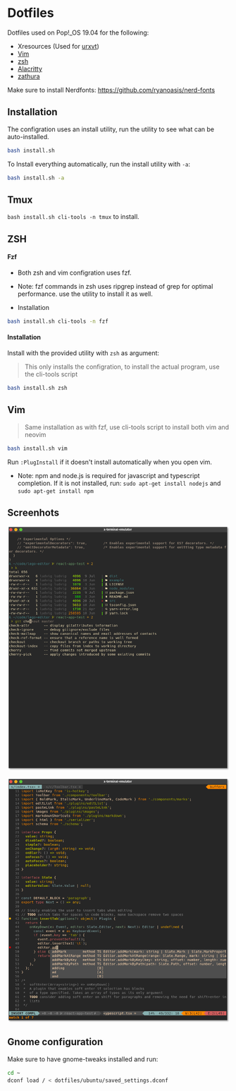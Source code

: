 # Dotfiles
Dotfiles used on Pop!_OS 19.04 for the following:
- Xresources (Used for [urxvt](https://wiki.archlinux.org/index.php/Rxvt-unicode))
- [Vim](http://vim.org)
- [zsh](http://zsh.sourceforge.net)
- [Alacritty](https://github.com/jwilm/alacritty)
- [zathura](https://git.pwmt.org/pwmt/zathura)


Make sure to install Nerdfonts: https://github.com/ryanoasis/nerd-fonts

## Installation
The configration uses an install utility, run the utility to see what can be auto-installed.
```sh
bash install.sh
```
To Install everything automatically, run the install utility with `-a`:
```sh
bash install.sh -a
```

## Tmux
`bash install.sh cli-tools -n tmux` to install.


## ZSH

#### Fzf

- Both zsh and vim configration uses fzf.
- Note: fzf commands in zsh uses ripgrep instead of grep for optimal performance.
  use the utility to install it as well.

- Installation
```sh
bash install.sh cli-tools -n fzf
```

#### Installation
Install with the provided utility with `zsh` as argument:
> This only installs the configration, to install the actual program, use the cli-tools script

```sh
bash install.sh zsh
```


## Vim
> Same installation as with fzf, use cli-tools script to install both vim and neovim

```sh
bash install.sh vim
```

Run `:PlugInstall` if it doesn't install automatically when you open vim.

- Note: npm and node.js is required for javascript and typescript completion. If it is not installed, run:
`sudo apt-get install nodejs` and `sudo apt-get install npm`


## Screenhots

![zsh urxvt](screenshots/zsh-urxvt.png?raw=true)

![nvim_ts autocompletion](screenshots/vim-deoplete.png?raw=true)


## Gnome configuration
Make sure to have gnome-tweaks installed and run:
```sh
cd ~
dconf load / < dotfiles/ubuntu/saved_settings.dconf
```
